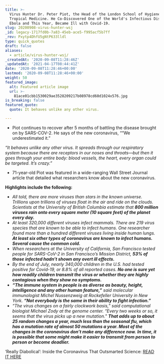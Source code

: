 ```yaml
---
title: >-
  Virus Hunter Dr. Peter Piot, the Head of the London School of Hygiene &
  Tropical Medicine. He Co-Discovered One of the World's Infectious Diseases,
  Ebola and This Year, Became Ill with Covid-19.
slug: 20200908-virus-hunter-wsj
_id: legacy-1717fd0b-7a83-45eb-ace5-f995acf5b7ff
_rev: Pxytp4DhfU5gNtP633lldl
type: quick_quotes
draft: false
aliases:
  - article/virus-hunter-wsj/
_createdAt: '2020-09-08T11:28:46Z'
_updatedAt: '2021-04-17T08:44:41Z'
date: '2020-09-08T11:28:46+00:00'
lastmod: '2020-09-08T11:28:46+00:00'
weight: 50
featured_image:
  alt: Featured article image
  url: >-
    81ace01cbb1530029ae3528209217b08978cd60d1024x576.jpg
is_breaking: false
featured_quote:
  quote: It behaves unlike any other virus.

---
```

* Piot continues to recover after 5 months of battling the disease brought on by SARS-COV-2. He says of the new coronavirus, ““We underestimated it.”

_“It behaves unlike any other virus. It spreads through our respiratory system because there are receptors in our noses and throats—but then it goes through your entire body: blood vessels, the heart, every organ could be targeted. It’s crazy.”_

* 71-year-old Piot was featured in a wide-ranging Wall Street Journal article that detailed what researchers know about the new coronavirus.

**Highlights include the following:**

* _All told, there are more viruses than stars in the known universe. Trillions upon trillions of viruses float in the air and ride on the clouds. Scientists at the University of British Columbia estimate that **800 million viruses rain onto every square meter (10 square feet) of the planet every day.**_
* _At least 320,000 different viruses infect mammals. There are 219 virus species that are known to be able to infect humans. One researcher found more than a hundred different viruses living inside human lungs. **At least six other types of coronavirus are known to infect humans. Several cause the common cold.**_
* _When researchers at the University of California, San Francisco tested people for SARS-CoV-2 in San Francisco’s Mission District, **53% of those infected hadn’t shown any overt ill effects.**_
* _By the end of July, nearly 340,000 children in the U.S. had tested positive for Covid-19, or 8.8% of all reported cases. **No one is sure yet how readily children transmit the virus or whether they are highly contagious when they show no symptoms.**_
* _**“The immune system in people is as diverse as beauty, height, intelligence and any other human feature,”** said molecular immunologist Michel Nussenzweig at Rockefeller University in New York. **“Not everybody is the same in their ability to fight infection.”**_
* _“The virus changes on a fairly clockwork basis,” said computational biologist Michael Zody at the genome center. “Every two weeks or so, it seems that the virus picks up a new mutation._” **_That adds up to about 25 random changes a year, much less than the seasonal flu, which has a mutation rate of almost 50 mutations a year. Most of the changes in the coronavirus don’t make any difference now._** **_In time, it is possible that some might make it easier to transmit from person to person or become deadlier._**

‘Really Diabolical’: Inside the Coronavirus That Outsmarted Science: [READ IT HERE](https://www.wsj.com/articles/really-diabolical-inside-the-coronavirus-that-outsmarted-science-11599498840)